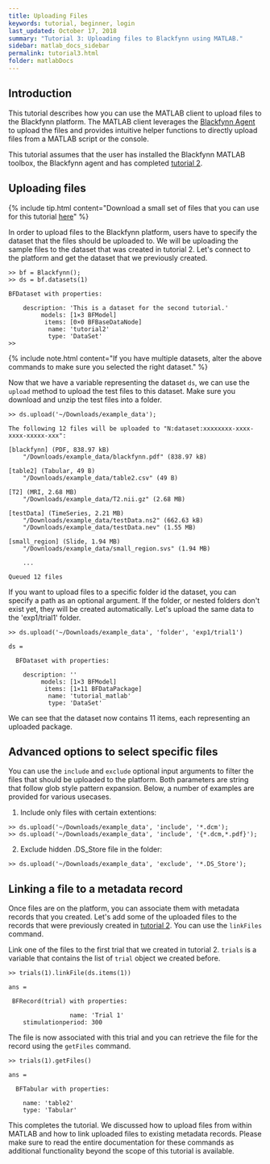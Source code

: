 ```yaml
---
title: Uploading Files
keywords: tutorial, beginner, login
last_updated: October 17, 2018
summary: "Tutorial 3: Uploading files to Blackfynn using MATLAB."
sidebar: matlab_docs_sidebar
permalink: tutorial3.html
folder: matlabDocs
---
```


## Introduction
This tutorial describes how you can use the MATLAB client to upload files to the Blackfynn platform. The MATLAB client leverages the [Blackfynn Agent](https://developer.blackfynn.io/agent/index.html) to upload the files and provides intuitive helper functions to directly upload files from a MATLAB script or the console. 

This tutorial assumes that the user has installed the Blackfynn MATLAB toolbox, the Blackfynn agent and has completed [tutorial 2](tutorial2.html).

## Uploading files
{% include tip.html content="Download a small set of files that you can use for this tutorial [here](http://data.blackfynn.io/tutorials/example_data_simple.zip)" %}

In order to upload files to the Blackfynn platform, users have to specify the dataset that the files should be uploaded to. We will be uploading the sample files to the dataset that was created in tutorial 2. Let's connect to the platform and get the dataset that we previously created.

```text
>> bf = Blackfynn();
>> ds = bf.datasets(1)

BFDataset with properties:

    description: 'This is a dataset for the second tutorial.'
         models: [1×3 BFModel]
          items: [0×0 BFBaseDataNode]
           name: 'tutorial2'
           type: 'DataSet'
>>
```
{% include note.html content="If you have multiple datasets, alter the above commands to make sure you selected the right dataset." %}

Now that we have a variable representing the dataset ```ds```, we can use the ```upload``` method to upload the test files to this dataset. Make sure you download and unzip the test files into a folder.

```text
>> ds.upload('~/Downloads/example_data');

The following 12 files will be uploaded to "N:dataset:xxxxxxxx-xxxx-xxxx-xxxxx-xxx":

[blackfynn] (PDF, 838.97 kB)
    "/Downloads/example_data/blackfynn.pdf" (838.97 kB)

[table2] (Tabular, 49 B)
    "/Downloads/example_data/table2.csv" (49 B)

[T2] (MRI, 2.68 MB)
    "/Downloads/example_data/T2.nii.gz" (2.68 MB)

[testData] (TimeSeries, 2.21 MB)
    "/Downloads/example_data/testData.ns2" (662.63 kB)
    "/Downloads/example_data/testData.nev" (1.55 MB)

[small_region] (Slide, 1.94 MB)
    "/Downloads/example_data/small_region.svs" (1.94 MB)

    ...

Queued 12 files
```

If you want to upload files to a specific folder id the dataset, you can specify a path as an optional argument. If the folder, or nested folders don't exist yet, they will be created automatically.  Let's upload the same data to the 'exp1/trial1' folder. 

```text
>> ds.upload('~/Downloads/example_data', 'folder', 'exp1/trial1')

ds = 

  BFDataset with properties:

    description: ''
         models: [1×3 BFModel]
          items: [1×11 BFDataPackage]
           name: 'tutorial_matlab'
           type: 'DataSet'

```

We can see that the dataset now contains 11 items, each representing an uploaded package. 

## Advanced options to select specific files

You can use the ```include``` and ```exclude``` optional input arguments to filter the files that should be uploaded to the platform. Both parameters are string that follow glob style pattern expansion. Below, a number of examples are provided for various usecases.


1. Include only files with certain extentions:
```text
>> ds.upload('~/Downloads/example_data', 'include', '*.dcm');
>> ds.upload('~/Downloads/example_data', 'include', '{*.dcm,*.pdf}');
``` 

2. Exclude hidden .DS_Store file in the folder:
```text
>> ds.upload('~/Downloads/example_data', 'exclude', '*.DS_Store');
```

## Linking a file to a metadata record
Once files are on the platform, you can associate them with metadata records that you created. Let's add some of the uploaded files to the records that were previously created in [tutorial 2](tutorial2.html). You can use the ```linkFiles``` command.

Link one of the files to the first trial that we created in tutorial 2. ```trials``` is a variable that contains the list of ```trial``` object we created before.

```text
>> trials(1).linkFile(ds.items(1))

ans = 

 BFRecord(trial) with properties: 

                 name: 'Trial 1'
    stimulationperiod: 300
```

The file is now associated with this trial and you can retrieve the file for the record using the ```getFiles``` command.

```text
>> trials(1).getFiles()

ans = 

  BFTabular with properties:

    name: 'table2'
    type: 'Tabular'
```

This completes the tutorial. We discussed how to upload files from within MATLAB and how to link uploaded files to existing metadata records. Please make sure to read the entire documentation for these commands as additional functionality beyond the scope of this tutorial is available.





